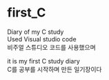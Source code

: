 # first_C 
Diary of my C study <br>
Used Visual studio code <br>
비주얼 스튜디오 코드를 사용했으며

it is my first C study diary    <br>
C를 공부를 시작하며 만든 일기장이다


